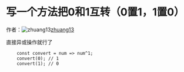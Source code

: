 # 写一个方法把0和1互转（0置1，1置0）

作者：![zhuang13](https://avatars.githubusercontent.com/u/18311581?s=80&u=035413232331187d97f0d89d484cf3b56d581af9&v=4)[zhuang13](https://github/zhuang13)

直接异或操作就行了
``` 
    const convert = num => num^1;
    convert(0); // 1
    convert(1); // 0
```
